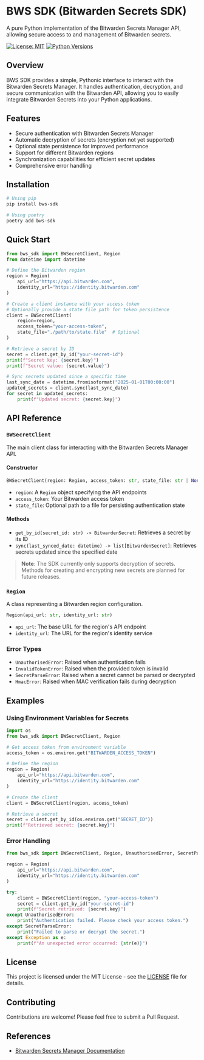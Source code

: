 # BWS SDK (Bitwarden Secrets SDK)

A pure Python implementation of the Bitwarden Secrets Manager API, allowing secure access to and management of Bitwarden secrets.

[![License: MIT](https://img.shields.io/badge/License-MIT-yellow.svg)](https://opensource.org/licenses/MIT)
[![Python Versions](https://img.shields.io/badge/python-3.13%2B-blue)](https://www.python.org/)

## Overview

BWS SDK provides a simple, Pythonic interface to interact with the Bitwarden Secrets Manager. It handles authentication, decryption, and secure communication with the Bitwarden API, allowing you to easily integrate Bitwarden Secrets into your Python applications.

## Features

- Secure authentication with Bitwarden Secrets Manager
- Automatic decryption of secrets (encryption not yet supported)
- Optional state persistence for improved performance
- Support for different Bitwarden regions
- Synchronization capabilities for efficient secret updates
- Comprehensive error handling

## Installation

```bash
# Using pip
pip install bws-sdk

# Using poetry
poetry add bws-sdk
```

## Quick Start

```python
from bws_sdk import BWSecretClient, Region
from datetime import datetime

# Define the Bitwarden region
region = Region(
    api_url="https://api.bitwarden.com",
    identity_url="https://identity.bitwarden.com"
)

# Create a client instance with your access token
# Optionally provide a state file path for token persistence
client = BWSecretClient(
    region=region,
    access_token="your-access-token",
    state_file="./path/to/state.file"  # Optional
)

# Retrieve a secret by ID
secret = client.get_by_id("your-secret-id")
print(f"Secret key: {secret.key}")
print(f"Secret value: {secret.value}")

# Sync secrets updated since a specific time
last_sync_date = datetime.fromisoformat("2025-01-01T00:00:00")
updated_secrets = client.sync(last_sync_date)
for secret in updated_secrets:
    print(f"Updated secret: {secret.key}")
```

## API Reference

### `BWSecretClient`

The main client class for interacting with the Bitwarden Secrets Manager API.

#### Constructor

```python
BWSecretClient(region: Region, access_token: str, state_file: str | None = None)
```

- `region`: A `Region` object specifying the API endpoints
- `access_token`: Your Bitwarden access token
- `state_file`: Optional path to a file for persisting authentication state

#### Methods

- `get_by_id(secret_id: str) -> BitwardenSecret`: Retrieves a secret by its ID
- `sync(last_synced_date: datetime) -> list[BitwardenSecret]`: Retrieves secrets updated since the specified date

> **Note**: The SDK currently only supports decryption of secrets. Methods for creating and encrypting new secrets are planned for future releases.

### `Region`

A class representing a Bitwarden region configuration.

```python
Region(api_url: str, identity_url: str)
```

- `api_url`: The base URL for the region's API endpoint
- `identity_url`: The URL for the region's identity service

### Error Types

- `UnauthorisedError`: Raised when authentication fails
- `InvalidTokenError`: Raised when the provided token is invalid
- `SecretParseError`: Raised when a secret cannot be parsed or decrypted
- `HmacError`: Raised when MAC verification fails during decryption

## Examples

### Using Environment Variables for Secrets

```python
import os
from bws_sdk import BWSecretClient, Region

# Get access token from environment variable
access_token = os.environ.get("BITWARDEN_ACCESS_TOKEN")

# Define the region
region = Region(
    api_url="https://api.bitwarden.com",
    identity_url="https://identity.bitwarden.com"
)

# Create the client
client = BWSecretClient(region, access_token)

# Retrieve a secret
secret = client.get_by_id(os.environ.get("SECRET_ID"))
print(f"Retrieved secret: {secret.key}")
```

### Error Handling

```python
from bws_sdk import BWSecretClient, Region, UnauthorisedError, SecretParseError

region = Region(
    api_url="https://api.bitwarden.com",
    identity_url="https://identity.bitwarden.com"
)

try:
    client = BWSecretClient(region, "your-access-token")
    secret = client.get_by_id("your-secret-id")
    print(f"Secret retrieved: {secret.key}")
except UnauthorisedError:
    print("Authentication failed. Please check your access token.")
except SecretParseError:
    print("Failed to parse or decrypt the secret.")
except Exception as e:
    print(f"An unexpected error occurred: {str(e)}")
```

## License

This project is licensed under the MIT License - see the [LICENSE](LICENSE) file for details.

## Contributing

Contributions are welcome! Please feel free to submit a Pull Request.

## References

- [Bitwarden Secrets Manager Documentation](https://bitwarden.com/help/secrets-manager/)






